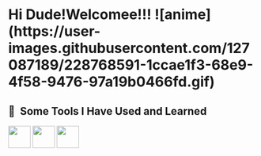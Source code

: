 <h1 color="blue"> Hi Dude!Welcomee!!!
![anime](https://user-images.githubusercontent.com/127087189/228768591-1ccae1f3-68e9-4f58-9476-97a19b0466fd.gif)


<h2> 🚀 &nbsp;Some Tools I Have Used and Learned</h2>
<p aling="left">
<img src="https://cdn.jsdelivr.net/gh/devicons/devicon/icons/csharp/csharp-original.svg"height="45" width="45" />
<img src="https://cdn.jsdelivr.net/gh/devicons/devicon/icons/dotnetcore/dotnetcore-original.svg"height="45" width="45"/>
<img src="https://cdn.jsdelivr.net/gh/devicons/devicon/icons/visualstudio/visualstudio-plain.svg"  height="45" width="45"/>

          
          
                  
          
   </p>       
          
          
